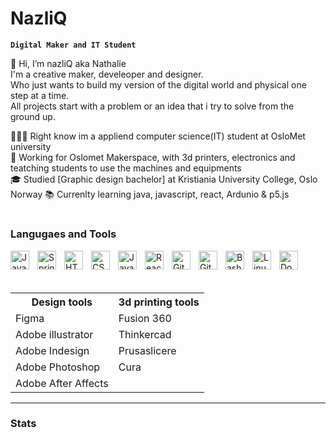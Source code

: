 
<h1>NazliQ</h1> 

**`Digital Maker and IT Student`**

👋 Hi, I’m nazliQ aka Nathalie </br>
I'm a creative maker, develeoper and designer. </br>
Who just wants to build my version of the digital world and physical one step at a time. </br>
All projects start with a problem or an idea that i try to solve from the ground up. </br>

  👩🏻‍💻 Right know im a appliend computer science(IT) student at OsloMet university</br>
  💼 Working for Oslomet Makerspace, with 3d printers, electronics and teatching students to use the machines and equipments</br>
  🎓 Studied [Graphic design bachelor] at Kristiania University College, Oslo Norway</b>
  📚 Currenlty learning java, javascript, react, Ardunio & p5.js

#

### Langugaes and Tools

<img align="left" alt="Java" width="30px" style="padding-right:10px;" src="https://cdn.jsdelivr.net/gh/devicons/devicon/icons/java/java-original.svg" />
<img align="left" alt="Spring" width="30px" style="padding-right:10px;" src="https://cdn.jsdelivr.net/gh/devicons/devicon/icons/spring/spring-original.svg" />
<img align="left" alt="HTML" width="30px" style="padding-right:10px;" src="https://cdn.jsdelivr.net/gh/devicons/devicon/icons/html5/html5-plain.svg" />
<img align="left" alt="CSS" width="30px" style="padding-right:10px;" src="https://cdn.jsdelivr.net/gh/devicons/devicon/icons/css3/css3-plain.svg" />
<img align="left" alt="JavaScript" width="30px" style="padding-right:10px;" src="https://cdn.jsdelivr.net/gh/devicons/devicon/icons/javascript/javascript-plain.svg" />
<img align="left" alt="React" width="30px" style="padding-right:10px;" src="https://cdn.jsdelivr.net/gh/devicons/devicon/icons/react/react-original.svg" />
<img align="left" alt="Git" width="30px" style="padding-right:10px;" src="https://cdn.jsdelivr.net/gh/devicons/devicon/icons/git/git-original.svg" />
<img align="left" alt="GitHub" width="30px" style="padding-right:10px;" src="https://cdn.jsdelivr.net/gh/devicons/devicon/icons/github/github-original.svg" />
<img align="left" alt="Bash" width="30px" style="padding-right:10px;" src="https://cdn.jsdelivr.net/gh/devicons/devicon/icons/bash/bash-original.svg" />
<img align="left" alt="Linux" width="30px" style="padding-right:10px;" src="https://cdn.jsdelivr.net/gh/devicons/devicon/icons/linux/linux-original.svg" />
<img align="left" alt="Docker" width="30px" style="padding-right:10px;" src="https://cdn.jsdelivr.net/gh/devicons/devicon/icons/docker/docker-original.svg" /> 

</br>
</br>
</br>

<table align="left;">
  <tr>
    <th>Design tools</th>
    <th>3d printing tools</th>
  </tr>
  <tr>
    <td>Figma</td>
    <td>Fusion 360</td>
  </tr>
  <tr>
     <td>Adobe illustrator</td>
     <td>Thinkercad</td> 
  </tr>
  <tr>
    <td>Adobe Indesign</td>
    <td>Prusaslicere</td>
  </tr>
  <tr>
    <td>Adobe Photoshop</td>
    <td>Cura</td>
  </tr>
  <tr>
    <td>Adobe After Affects</td>
    <td> </td>
  </tr>   
</table>

  
---
### Stats






